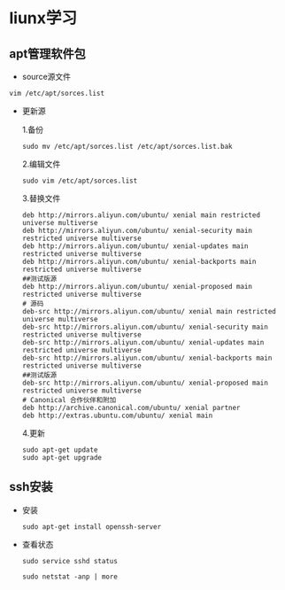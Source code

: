 # liunx学习

## apt管理软件包

* source源文件

```shell
vim /etc/apt/sorces.list
```

* 更新源

  1.备份

  ```shell
  sudo mv /etc/apt/sorces.list /etc/apt/sorces.list.bak
  ```

  2.编辑文件

  ```shell
  sudo vim /etc/apt/sorces.list
  ```

  3.替换文件

  ```shell
  deb http://mirrors.aliyun.com/ubuntu/ xenial main restricted universe multiverse
  deb http://mirrors.aliyun.com/ubuntu/ xenial-security main restricted universe multiverse
  deb http://mirrors.aliyun.com/ubuntu/ xenial-updates main restricted universe multiverse
  deb http://mirrors.aliyun.com/ubuntu/ xenial-backports main restricted universe multiverse
  ##测试版源
  deb http://mirrors.aliyun.com/ubuntu/ xenial-proposed main restricted universe multiverse
  # 源码
  deb-src http://mirrors.aliyun.com/ubuntu/ xenial main restricted universe multiverse
  deb-src http://mirrors.aliyun.com/ubuntu/ xenial-security main restricted universe multiverse
  deb-src http://mirrors.aliyun.com/ubuntu/ xenial-updates main restricted universe multiverse
  deb-src http://mirrors.aliyun.com/ubuntu/ xenial-backports main restricted universe multiverse
  ##测试版源
  deb-src http://mirrors.aliyun.com/ubuntu/ xenial-proposed main restricted universe multiverse
  # Canonical 合作伙伴和附加
  deb http://archive.canonical.com/ubuntu/ xenial partner
  deb http://extras.ubuntu.com/ubuntu/ xenial main
  ```

  4.更新

  ```shell
  sudo apt-get update
  sudo apt-get upgrade
  ```

## ssh安装

* 安装

  ```shell
  sudo apt-get install openssh-server
  ```

* 查看状态

  ```shell
  sudo service sshd status
  ```

  ```shell
  sudo netstat -anp | more
  ```